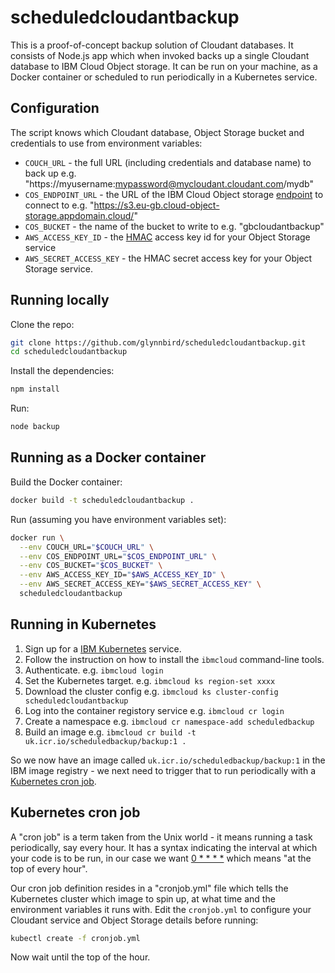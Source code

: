 # scheduledcloudantbackup

This is a proof-of-concept backup solution of Cloudant databases. It consists of Node.js app which when invoked backs up a single Cloudant database to IBM Cloud Object storage. It can be run on your machine, as a Docker container or scheduled to run periodically in a Kubernetes service.

## Configuration

The script knows which Cloudant database, Object Storage bucket and credentials to use from environment variables:

- `COUCH_URL` - the full URL (including credentials and database name) to back up e.g. "https://myusername:mypassword@mycloudant.cloudant.com/mydb"
- `COS_ENDPOINT_URL` - the URL of the IBM Cloud Object storage [endpoint](https://cloud.ibm.com/docs/services/cloud-object-storage/basics?topic=cloud-object-storage-endpoints) to connect to e.g. "https://s3.eu-gb.cloud-object-storage.appdomain.cloud/"
- `COS_BUCKET` - the name of the bucket to write to  e.g. "gbcloudantbackup"
- `AWS_ACCESS_KEY_ID`  - the [HMAC](https://cloud.ibm.com/docs/services/cloud-object-storage/hmac/credentials.html) access key id for your Object Storage service
- `AWS_SECRET_ACCESS_KEY` - the HMAC secret access key for your Object Storage service. 

## Running locally

Clone the repo:

```sh
git clone https://github.com/glynnbird/scheduledcloudantbackup.git
cd scheduledcloudantbackup
```

Install the dependencies:

```sh
npm install
```

Run:

```sh
node backup
```

## Running as a Docker container

Build the Docker container:

```sh
docker build -t scheduledcloudantbackup .
```

Run (assuming you have environment variables set):

```sh
docker run \
  --env COUCH_URL="$COUCH_URL" \
  --env COS_ENDPOINT_URL="$COS_ENDPOINT_URL" \
  --env COS_BUCKET="$COS_BUCKET" \
  --env AWS_ACCESS_KEY_ID="$AWS_ACCESS_KEY_ID" \
  --env AWS_SECRET_ACCESS_KEY="$AWS_SECRET_ACCESS_KEY" \
  scheduledcloudantbackup
```

## Running in Kubernetes

1. Sign up for a [IBM Kubernetes](https://www.ibm.com/uk-en/cloud/container-service) service.
2. Follow the instruction on how to install the `ibmcloud` command-line tools.
3. Authenticate. e.g. `ibmcloud login`
4. Set the Kubernetes target. e.g. `ibmcloud ks region-set xxxx`
5. Download the cluster config e.g. `ibmcloud ks cluster-config scheduledcloudantbackup`
6. Log into the container registory service e.g. `ibmcloud cr login`
7. Create a namespace e.g. `ibmcloud cr namespace-add scheduledbackup`
8. Build an image e.g. `ibmcloud cr build -t uk.icr.io/scheduledbackup/backup:1 .`

So we now have an image called `uk.icr.io/scheduledbackup/backup:1` in the IBM image registry - we next need to trigger that to run periodically with a [Kubernetes cron job](https://kubernetes.io/docs/tasks/job/automated-tasks-with-cron-jobs/).

## Kubernetes cron job

A "cron job" is a term taken from the Unix world - it means running a task periodically, say every hour. It has a syntax indicating the interval at which your code is to be run, in our case we want [0 * * * *](https://crontab.guru/#0_*_*_*_*) which means "at the top of every hour".

Our cron job definition resides in a "cronjob.yml" file which tells the Kubernetes cluster which image to spin up, at what time and the environment variables it runs with. Edit the `cronjob.yml` to configure your Cloudant service and Object Storage details before running:

```sh
kubectl create -f cronjob.yml
```

Now wait until the top of the hour.